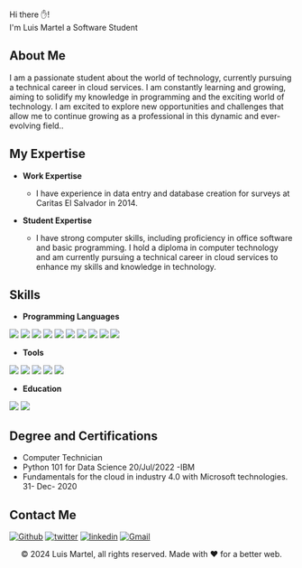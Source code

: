 
Hi there ✋!  
I'm Luis Martel a Software Student 
## About Me

I am a passionate student about the world of technology, currently pursuing a technical career in cloud services. I am constantly learning and growing, aiming to solidify my knowledge in programming and the exciting world of technology. I am excited to explore new opportunities and challenges that allow me to continue growing as a professional in this dynamic and ever-evolving field..

## My Expertise

- **Work Expertise**
  - I have experience in data entry and database creation for surveys at Caritas El Salvador in 2014.
 
  
- **Student Expertise** 
  - I have strong computer skills, including proficiency in office software and basic programming. I hold a diploma in computer technology and am currently pursuing a technical career in cloud services to enhance my skills and knowledge in technology.

## Skills 

- **Programming Languages**
<p style="align-items: center">
  <img src="https://img.shields.io/badge/Python-3776AB?style=for-the-badge&logo=python&logoColor=white" />
  <img src="https://img.shields.io/badge/HTML5-E34F26?style=for-the-badge&logo=html5&logoColor=white" />
  <img src="https://img.shields.io/badge/CSS3-1572B6?style=for-the-badge&logo=css3&logoColor=white" />
  <img src="https://img.shields.io/badge/JavaScript-323330?style=for-the-badge&logo=javascript&logoColor=F7DF1E" />
  <img src="https://img.shields.io/badge/postgres-%23316192.svg?style=for-the-badge&logo=postgresql&logoColor=white" />
  <img src="https://img.shields.io/badge/django-%23092E20.svg?style=for-the-badge&logo=django&logoColor=white"/>
  <img src="https://img.shields.io/badge/FastAPI-005571?style=for-the-badge&logo=fastapi"/>
  <img src="https://img.shields.io/badge/flask-%23000.svg?style=for-the-badge&logo=flask&logoColor=white"/>
  <img src="https://img.shields.io/badge/azure-%230072C6.svg?style=for-the-badge&logo=microsoftazure&logoColor=white"/>
  <img src="https://img.shields.io/badge/github-%23121011.svg?style=for-the-badge&logo=github&logoColor=white"/>
</p>

- **Tools**
<p>
  <img src="https://img.shields.io/badge/Visual%20Studio%20Code-0078d7.svg?style=for-the-badge&logo=visual-studio-code&logoColor=white"/>
  <img src="https://img.shields.io/badge/Microsoft_Office-D83B01?style=for-the-badge&logo=microsoft-office&logoColor=white"/>
  <img src="https://img.shields.io/badge/OneDrive-white?style=for-the-badge&logo=Microsoft%20OneDrive&logoColor=0078D4"/>
  <img src="https://img.shields.io/badge/Google%20Drive-4285F4?style=for-the-badge&logo=googledrive&logoColor=white"/>
  <img src="https://img.shields.io/badge/Canva-%2300C4CC.svg?style=for-the-badge&logo=Canva&logoColor=white"/>
</p>

- **Education**
<p>
  <img src="https://img.shields.io/badge/Coursera-%230056D2.svg?style=for-the-badge&logo=Coursera&logoColor=white"/>
  <img src="https://img.shields.io/badge/Microsoft_Learn-258ffa?style=for-the-badge&logo=microsoft&logoColor=white"/>
</p>

## Degree and Certifications

- Computer Technician
- Python 101 for Data Science 20/Jul/2022 -IBM
- Fundamentals for the cloud in industry 4.0 with Microsoft technologies. 31- Dec- 2020


## Contact Me

[<img alt="Github" src="https://img.shields.io/badge/GitHub-%2312100E.svg?&style=for-the-badge&logo=Github&logoColor=white" />](https://github.com/LuisM95) [<img alt="twitter" src="https://img.shields.io/badge/twitter-%231DA1F2.svg?&style=for-the-badge&logo=twitter&logoColor=white" />](https://twitter.com/Kikitho95) [<img alt="linkedin" src="https://img.shields.io/badge/linkedin-%230077B5.svg?&style=for-the-badge&logo=linkedin&logoColor=white" />](https://www.linkedin.com/in/luis-enrique-munoz-martel/) [<img alt="Gmail" src="https://img.shields.io/badge/Gmail-D14836?style=for-the-badge&logo=gmail&logoColor=white" />](mumart@gmail.com)

<p align="center"> © 2024 Luis Martel, all rights reserved. Made with ❤️ for a better web. </p>
<p align="center">
</p>
